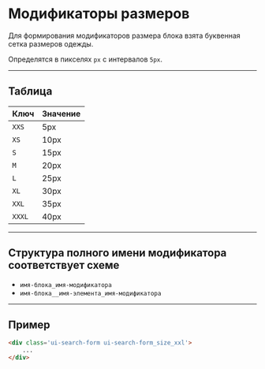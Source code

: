 <!--
core/base/sizes|0
-->

# Модификаторы размеров

Для формирования модификаторов размера блока взята буквенная сетка размеров одежды.

Определятся в пикселях `px` с интервалов `5px`.

---

## Таблица

|  Ключ  | Значение |
|--------|----------|
| `XXS`  |   5px    |
| `XS`   |   10px   |
| `S`    |   15px   |
| `M`    |   20px   |
| `L`    |   25px   |
| `XL`   |   30px   |
| `XXL`  |   35px   |
| `XXXL` |   40px   |

---

## Структура полного имени модификатора соответствует схеме

- `имя-блока_имя-модификатора`
- `имя-блока__имя-элемента_имя-модификатора`

---

## Пример

``` html
<div class='ui-search-form ui-search-form_size_xxl'>
    ...
</div>
```
